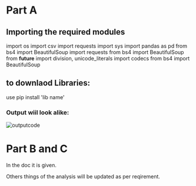 
# Part A 

## Importing the required modules
import os
import csv
import requests
import sys
import pandas as pd
from bs4 import BeautifulSoup
import requests
from bs4 import BeautifulSoup
from __future__ import division, unicode_literals 
import codecs
from bs4 import BeautifulSoup


## to downlaod Libraries:
use pip install 'lib name'


### Output wiil look alike:
![outputcode](https://user-images.githubusercontent.com/50532530/116935400-eeade880-ac83-11eb-8980-3b3a207cbb1c.PNG)

# Part B  and C
In the doc it is given.


Others things of the analysis will be updated as per reqirement.
